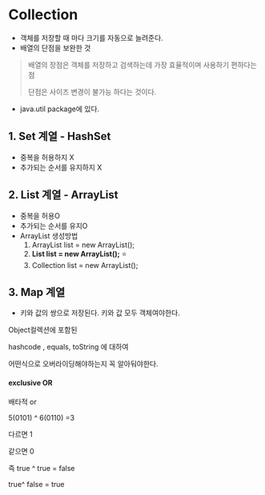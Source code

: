 # Collection

* 객체를 저장할 때 마다 크기를 자동으로 늘려준다. 
* 배열의 단점을 보완한 것 

> 배열의 장점은 객체를 저장하고 검색하는데 가장 효율적이며 사용하기 편하다는 점
>
> 단점은 사이즈 변경이 불가능 하다는 것이다. 

* java.util package에 있다. 



## 1. Set 계열 - HashSet

* 중복을 허용하지 X
* 추가되는 순서를 유지하지 X



## 2. List 계열 - ArrayList

* 중복을 허용O
* 추가되는 순서를 유지O
* ArrayList 생성방법
  1. ArrayList list = new ArrayList();
  2. **List list = new ArrayList();** :star:
  3. Collection list = new ArrayList();

## 3. Map 계열 

* 키와 값의 쌍으로 저장된다. 키와 값 모두 객체여야한다. 





Object컬렉션에 포함된

hashcode , equals, toString 에 대하여

어떤식으로 오버라이딩해야하는지 꼭 알아둬야한다. 



#### exclusive OR

배타적 or

5(0101) ^ 6(0110) =3 

다르면 1 

같으면 0

즉 true ^ true = false

true^ false = true





